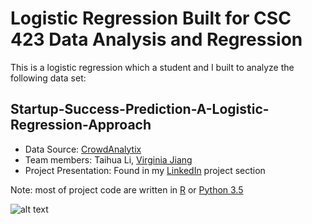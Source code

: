# Logistic Regression Built for CSC 423 Data Analysis and Regression
This is a logistic regression which a student and I built to analyze the following data set:

## Startup-Success-Prediction-A-Logistic-Regression-Approach
- Data Source: [CrowdAnalytix](https://www.crowdanalytix.com/community)
- Team members: Taihua Li, [Virginia Jiang](https://www.linkedin.com/in/virginia-jiang-50aa3935)
- Project Presentation: Found in my [LinkedIn](https://www.linkedin.com/in/taihuali) project section 

Note: most of project code are written in [R](https://www.r-project.org) or [Python 3.5](https://www.python.org)

![alt text](http://www.cdm.depaul.edu/ipd/PublishingImages/hero-data-science-for-business-@2x.jpg)
